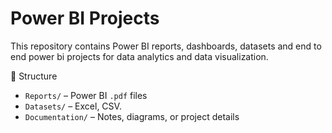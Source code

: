 # Power BI Projects

This repository contains Power BI reports, dashboards, datasets and end to end power bi projects for data analytics and data visualization.

 📂 Structure

- `Reports/` – Power BI `.pdf` files  
- `Datasets/` – Excel, CSV.
- `Documentation/` – Notes, diagrams, or project details  

